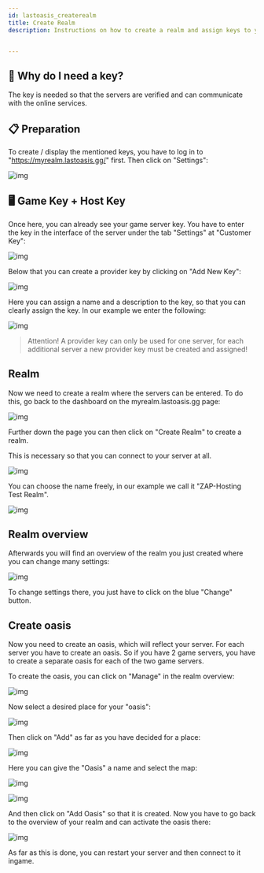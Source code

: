 ```yaml
---
id: lastoasis_createrealm
title: Create Realm
description: Instructions on how to create a realm and assign keys to your server.


---
```



## 🔧 Why do I need a key?

The key is needed so that the servers are verified and can communicate with the online services.

## 📋 Preparation

To create / display the mentioned keys, you have to log in to "https://myrealm.lastoasis.gg/" first.
Then click on "Settings":

![img](https://screensaver01.zap-hosting.com/index.php/s/CjrCsfR2JqD3b4w/preview)

## 🖥️ Game Key + Host Key

Once here, you can already see your game server key.
You have to enter the key in the interface of the server under the tab "Settings" at "Customer Key":

![img](https://screensaver01.zap-hosting.com/index.php/s/Dbw9TTz93YDF2qa/preview)

Below that you can create a provider key by clicking on "Add New Key":

![img](https://screensaver01.zap-hosting.com/index.php/s/xTBE5GbFRKmQdMd/preview)

Here you can assign a name and a description to the key, so that you can clearly assign the key.
In our example we enter the following:

![img](https://screensaver01.zap-hosting.com/index.php/s/M2ZoSqH6P2RxrFw/preview)

> Attention! A provider key can only be used for one server, for each additional server a new provider key must be created and assigned!


## Realm
Now we need to create a realm where the servers can be entered.
To do this, go back to the dashboard on the myrealm.lastoasis.gg page:

![img](https://screensaver01.zap-hosting.com/index.php/s/BtWJDptQicjHz9A/preview)

Further down the page you can then click on "Create Realm" to create a realm.

This is necessary so that you can connect to your server at all.

![img](https://screensaver01.zap-hosting.com/index.php/s/5yyjWoqoKDGSC2W/preview)

You can choose the name freely, in our example we call it "ZAP-Hosting Test Realm".

![img](https://screensaver01.zap-hosting.com/index.php/s/8X8bB2fSS5nMWpP/preview)

## Realm overview
Afterwards you will find an overview of the realm you just created where you can change many settings:

![img](https://screensaver01.zap-hosting.com/index.php/s/dHf3sGSPajZWHHG/preview)

To change settings there, you just have to click on the blue "Change" button.

## Create oasis
Now you need to create an oasis, which will reflect your server.
For each server you have to create an oasis.
So if you have 2 game servers, you have to create a separate oasis for each of the two game servers.

To create the oasis, you can click on "Manage" in the realm overview:

![img](https://screensaver01.zap-hosting.com/index.php/s/ZAbtj8BcdAMoarP/preview)

Now select a desired place for your "oasis":

![img](https://screensaver01.zap-hosting.com/index.php/s/XP3DJFEeXebKxrx/preview)

Then click on "Add" as far as you have decided for a place:

![img](https://screensaver01.zap-hosting.com/index.php/s/ZHoKSRJd3CWFdQF/preview)

Here you can give the "Oasis" a name and select the map:

![img](https://screensaver01.zap-hosting.com/index.php/s/yQWCZnefSybQTGx/preview)

![img](https://screensaver01.zap-hosting.com/index.php/s/fQKPJPYyHCtjz8Q/preview)

And then click on "Add Oasis" so that it is created.
Now you have to go back to the overview of your realm and can activate the oasis there:

![img](https://screensaver01.zap-hosting.com/index.php/s/AHBsm7QGLHsniia/preview)

As far as this is done, you can restart your server and then connect to it ingame.
